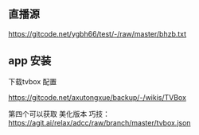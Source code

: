
## 直播源

https://gitcode.net/ygbh66/test/-/raw/master/bhzb.txt

## app 安装

下载tvbox  配置 

https://gitcode.net/axutongxue/backup/-/wikis/TVBox

第四个可以获取 美化版本
巧技：https://agit.ai/relax/adcc/raw/branch/master/tvbox.json
